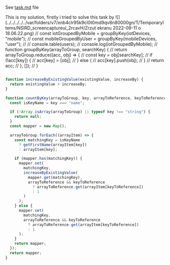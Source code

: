 See [task.md](task.md) file

This is my solution, firstly i tried to solve this task by 
![](../../../../../var/folders/v7/xnb4clr95k9cl0t0md9qv8n80000gn/T/TemporaryItems/NSIRD_screencaptureui_2rcavH/Zrzut ekranu 2022-09-11 o 18.06.22.png)
// const iotGroupedByMobile = groupByKey(iotDevices, "mobile");
// const mobileGroupedByUser = groupByKey(mobileDevices, "user");
//
// console.table(users);
// console.log(iotGroupedByMobile);
// function groupByKey(arrayToGroup, searchKey) {
//   return arrayToGroup.reduce((acc, obj) => {
//     const key = obj[searchKey];
//     if (!acc[key]) {
//       acc[key] = [obj];
//     } else {
//       acc[key].push(obj);
//     }
//     return acc;
//   }, []);
// }


```js

function increaseByExistingValue(existingValue, increaseBy) {
  return existingValue + increaseBy;
}

function countByKey(arrayToGroup, key, arrayToReference, keyToReference) {
  const isKeyName = key === "name";

  if (!Array.isArray(arrayToGroup) || typeof key !== "string") {
    return null;
  }
  const mapper = new Map();

  arrayToGroup.forEach((arrayItem) => {
    const matchingKey = isKeyName
      ? getFirstName(arrayItem[key])
      : arrayItem[key];

    if (mapper.has(matchingKey)) {
      mapper.set(
        matchingKey,
        increaseByExistingValue(
          mapper.get(matchingKey),
          arrayToReference && keyToReference
            ? arrayToReference.get(arrayItem[keyToReference])
            : 1
        )
      );
    } else {
      mapper.set(
        matchingKey,
        arrayToReference && keyToReference
          ? arrayToReference.get(arrayItem[keyToReference])
          : 1
      );
    }
    return mapper;
  });
  return mapper;
}
```
